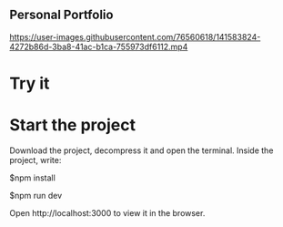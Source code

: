 ## Personal Portfolio



https://user-images.githubusercontent.com/76560618/141583824-4272b86d-3ba8-41ac-b1ca-755973df6112.mp4


# Try it


# Start the project

Download the project, decompress it and open the terminal.
Inside the project, write:

  $npm install

  $npm run dev
  
 Open http://localhost:3000 to view it in the browser.
